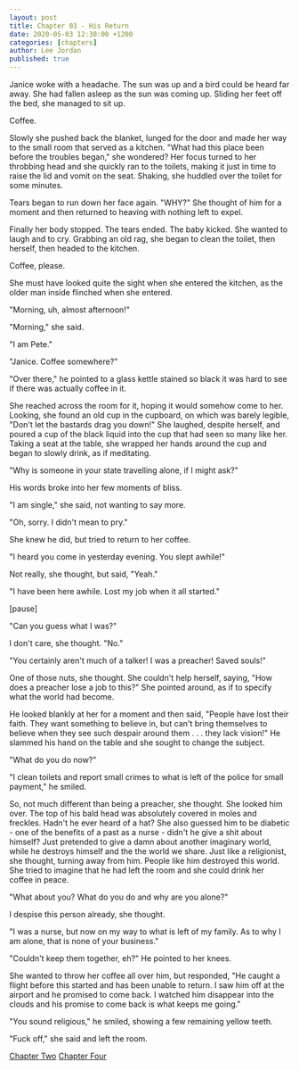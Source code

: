 ```yaml
---
layout: post
title: Chapter 03 - His Return
date: 2020-05-03 12:30:00 +1200
categories: [chapters]
author: Lee Jordan
published: true
---
```


Janice woke with a headache. The sun was up and a bird could be heard far away. She had fallen asleep as the sun was coming up. Sliding her feet off the bed, she managed to sit up.

Coffee.

Slowly she pushed back the blanket, lunged for the door and made her way to the small room that served as a kitchen. "What had this place been before the troubles began," she wondered? Her focus turned to her throbbing head and she quickly ran to the toilets, making it just in time to raise the lid and vomit on the seat. Shaking, she huddled over the toilet for some minutes.

Tears began to run down her face again. "WHY?" She thought of him for a moment and then returned to heaving with nothing left to expel. 

Finally her body stopped. The tears ended. The baby kicked. She wanted to laugh and to cry. Grabbing an old rag, she began to clean the toilet, then herself, then headed to the kitchen.

Coffee, please.

She must have looked quite the sight when she entered the kitchen, as the older man inside flinched when she entered.

"Morning, uh, almost afternoon!"

"Morning," she said.

"I am Pete."

"Janice. Coffee somewhere?"

"Over there," he pointed to a glass kettle stained so black it was hard to see if there was actually coffee in it.

She reached across the room for it, hoping it would somehow come to her. Looking, she found an old cup in the cupboard, on which was barely legible, "Don't let the bastards drag you down!" She laughed, despite herself, and poured a cup of the black liquid into the cup that had seen so many like her. Taking a seat at the table, she wrapped her hands around the cup and began to slowly drink, as if meditating.

"Why is someone in your state travelling alone, if I might ask?"

His words broke into her few moments of bliss.

"I am single," she said, not wanting to say more.

"Oh, sorry. I didn't mean to pry." 

She knew he did, but tried to return to her coffee.

"I heard you come in yesterday evening. You slept awhile!"

Not really, she thought, but said, "Yeah."

"I have been here awhile. Lost my job when it all started."

[pause]

"Can you guess what I was?"

I don't care, she thought. "No."

"You certainly aren't much of a talker! I was a preacher! Saved souls!"

One of those nuts, she thought. She couldn't help herself, saying, "How does a preacher lose a job to this?" She pointed around, as if to specify what the world had become. 

He looked blankly at her for a moment and then said, "People have lost their faith. They want something to believe in, but can't bring themselves to believe when they see such despair around them . . . they lack vision!" He slammed his hand on the table and she sought to change the subject.

"What do you do now?"

"I clean toilets and report small crimes to what is left of the police for small payment," he smiled.

So, not much different than being a preacher, she thought. She looked him over. The top of his bald head was absolutely covered in moles and freckles. Hadn't he ever heard of a hat? She also guessed him to be diabetic - one of the benefits of a past as a nurse - didn't he give a shit about himself? Just pretended to give a damn about another imaginary world, while he destroys himself and the the world we share. Just like a religionist, she thought, turning away from him. People like him destroyed this world. She tried to imagine that he had left the room and she could drink her coffee in peace.

"What about you? What do you do and why are you alone?"

I despise this person already, she thought.

"I was a nurse, but now on my way to what is left of my family. As to why I am alone, that is none of your business."

"Couldn't keep them together, eh?" He pointed to her knees.

She wanted to throw her coffee all over him, but responded, "He caught a flight before this started and has been unable to return. I saw him off at the airport and he promised to come back. I watched him disappear into the clouds and his promise to come back is what keeps me going."

"You sound religious," he smiled, showing a few remaining yellow teeth.

"Fuck off," she said and left the room.



<div class="pagination">
    <a class="pagination-item older" href="https://novel.geraldleejordan.com/chapter-02/">Chapter Two</a>
      <a class="pagination-item newer" href="https://novel.geraldleejordan.com/chapter-04/">Chapter Four</a>
</div>
